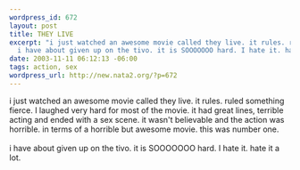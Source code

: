 ```yaml
--- 
wordpress_id: 672
layout: post
title: THEY LIVE
excerpt: "i just watched an awesome movie called they live. it rules. ruled something fierce. I laughed very hard for most of the movie. it had great lines, terrible acting and ended with a sex scene. it wasn't believable and the action was horrible. in terms of a horrible but awesome movie. this was number one. \r\n\
  i have about given up on the tivo. it is SOOOOOOO hard. I hate it. hate it a lot. "
date: 2003-11-11 06:12:13 -06:00
tags: action, sex
wordpress_url: http://new.nata2.org/?p=672
---
```

i just watched an awesome movie called they live. it rules. ruled something fierce. I laughed very hard for most of the movie. it had great lines, terrible acting and ended with a sex scene. it wasn't believable and the action was horrible. in terms of a horrible but awesome movie. this was number one. 
<Br><Br>i have about given up on the tivo. it is SOOOOOOO hard. I hate it. hate it a lot. 
